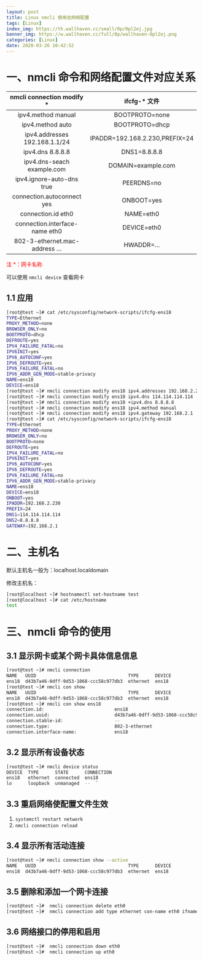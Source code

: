 ```yaml
---
layout: post
title: Linux nmcli 使用及网络配置
tags: [Linux]
index_img: https://th.wallhaven.cc/small/0p/0pl2ej.jpg
banner_img: https://w.wallhaven.cc/full/0p/wallhaven-0pl2ej.png
categories: [Linux]
date: 2020-03-26 10:42:52
---
```


# 一、nmcli 命令和网络配置文件对应关系

|nmcli connection modify * | ifcfg-* 文件|
| :---: |:---: |
|ipv4.method manual	| BOOTPROTO=none|
|ipv4.method auto|BOOTPROTO=dhcp|
|ipv4.addresses 192.168.1.1/24|IPADDR=192.168.2.230,PREFIX=24|
|ipv4.dns 8.8.8.8|DNS1=8.8.8.8|
|ipv4.dns-seach example.com	 | DOMAIN=example.com|
|ipv4.ignore-auto-dns true |	PEERDNS=no|
|connection.autoconnect yes |	ONBOOT=yes|
|connection.id eth0 | NAME=eth0|
|connection.interface-name eth0	| DEVICE=eth0|
|802-3-ethernet.mac-address …	| HWADDR=…|

<font color=red>注 \*：网卡名称</font>

可以使用 `nmcli device` 查看网卡

## 1.1 应用

```bash
[root@test ~]# cat /etc/sysconfig/network-scripts/ifcfg-ens18 
TYPE=Ethernet
PROXY_METHOD=none
BROWSER_ONLY=no
BOOTPROTO=dhcp
DEFROUTE=yes
IPV4_FAILURE_FATAL=no
IPV6INIT=yes
IPV6_AUTOCONF=yes
IPV6_DEFROUTE=yes
IPV6_FAILURE_FATAL=no
IPV6_ADDR_GEN_MODE=stable-privacy
NAME=ens18
DEVICE=ens18
[root@test ~]# nmcli connection modify ens18 ipv4.addresses 192.168.2.230/24     <---配置ip地址和子网掩码
[root@test ~]# nmcli connection modify ens18 ipv4.dns 114.114.114.114            <---添加dns
[root@test ~]# nmcli connection modify ens18 +ipv4.dns 8.8.8.8                   <---添加dns
[root@test ~]# nmcli connection modify ens18 ipv4.method manual                  <---将ip获取方式改为手动
[root@test ~]# nmcli connection modify ens18 ipv4.gateway 192.168.2.1            <---配置网关地址
[root@test ~]# cat /etc/sysconfig/network-scripts/ifcfg-ens18                   
TYPE=Ethernet
PROXY_METHOD=none
BROWSER_ONLY=no
BOOTPROTO=none
DEFROUTE=yes
IPV4_FAILURE_FATAL=no
IPV6INIT=yes
IPV6_AUTOCONF=yes
IPV6_DEFROUTE=yes
IPV6_FAILURE_FATAL=no
IPV6_ADDR_GEN_MODE=stable-privacy
NAME=ens18
DEVICE=ens18
ONBOOT=yes
IPADDR=192.168.2.230
PREFIX=24
DNS1=114.114.114.114
DNS2=8.8.8.8
GATEWAY=192.168.2.1
```

# 二、主机名

默认主机名一般为：localhost.localdomain

修改主机名：

```bash
[root@localhost ~]# hostnamectl set-hostname test
[root@localhost ~]# cat /etc/hostname
test
```

# 三、nmcli 命令的使用

## 3.1 显示网卡或某个网卡具体信息信息

```bash
[root@test ~]# nmcli connection
NAME   UUID                                  TYPE      DEVICE 
ens18  d43b7a46-0dff-9d53-1068-ccc58c977db3  ethernet  ens18  
[root@test ~]# nmcli con show
NAME   UUID                                  TYPE      DEVICE 
ens18  d43b7a46-0dff-9d53-1068-ccc58c977db3  ethernet  ens18  
[root@test ~]# nmcli con show ens18
connection.id:                          ens18
connection.uuid:                        d43b7a46-0dff-9d53-1068-ccc58c977db3
connection.stable-id:                   --
connection.type:                        802-3-ethernet
connection.interface-name:              ens18
```

## 3.2 显示所有设备状态

```bash
[root@test ~]# nmcli device status
DEVICE  TYPE      STATE      CONNECTION 
ens18   ethernet  connected  ens18      
lo      loopback  unmanaged  --  `
```

## 3.3 重启网络使配置文件生效

1. `systemctl restart network`
2. `nmcli connection reload`

## 3.4 显示所有活动连接

```bash
[root@test ~]# nmcli connection show --active
NAME   UUID                                  TYPE      DEVICE 
ens18  d43b7a46-0dff-9d53-1068-ccc58c977db3  ethernet  ens18
```

## 3.5 删除和添加一个网卡连接

```bash
[root@test ~]#  nmcli connection delete eth0 
[root@test ~]#  nmcli connection add type ethernet con-name eth0 ifname eno33554992
```

## 3.6 网络接口的停用和启用

```bash
[root@test ~]#  nmcli connection down eth0 
[root@test ~]#  nmcli connection up eth0
```